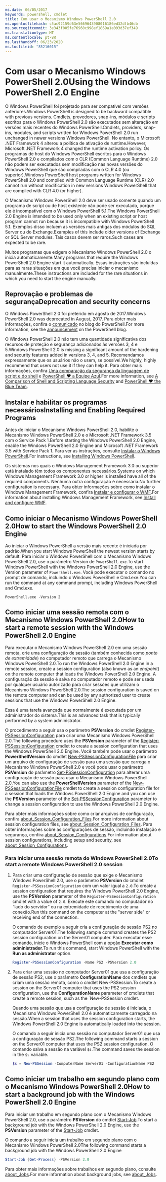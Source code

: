 ```yaml
---
ms.date: 06/05/2017
keywords: powershell, cmdlet
title: Com usar o Mecanismo Windows PowerShell 2.0
ms.openlocfilehash: c5ac92159d63e5669643908016186ed32dfb46db
ms.sourcegitcommit: 3e343f005fe76960c998ef1869a1a093d37ef349
ms.translationtype: HT
ms.contentlocale: pt-BR
ms.lasthandoff: 06/23/2020
ms.locfileid: "85216015"
---
```

# <a name="using-the-windows-powershell-20-engine"></a><span data-ttu-id="19be9-103">Com usar o Mecanismo Windows PowerShell 2.0</span><span class="sxs-lookup"><span data-stu-id="19be9-103">Using the Windows PowerShell 2.0 Engine</span></span>

<span data-ttu-id="19be9-104">O Windows PowerShell foi projetado para ser compatível com versões anteriores.</span><span class="sxs-lookup"><span data-stu-id="19be9-104">Windows PowerShell is designed to be backward compatible with previous versions.</span></span> <span data-ttu-id="19be9-105">Cmdlets, provedores, snap-ins, módulos e scripts escritos para o Windows PowerShell 2.0 são executados sem alteração em versões mais recentes do Windows PowerShell.</span><span class="sxs-lookup"><span data-stu-id="19be9-105">Cmdlets, providers, snap-ins, modules, and scripts written for Windows PowerShell 2.0 run unchanged in newer versions Windows PowerShell.</span></span> <span data-ttu-id="19be9-106">No entanto, o Microsoft .NET Framework 4 alterou a política de ativação de runtime.</span><span class="sxs-lookup"><span data-stu-id="19be9-106">However, Microsoft .NET Framework 4 changed the runtime activation policy.</span></span>
<span data-ttu-id="19be9-107">Os programas de host do Windows PowerShell escritos para o Windows PowerShell 2.0 e compilados com o CLR (Common Language Runtime) 2.0 não podem ser executados sem modificação nas novas versões do Windows PowerShell que são compiladas com o CLR 4.0 (ou superior).</span><span class="sxs-lookup"><span data-stu-id="19be9-107">Windows PowerShell host programs written for Windows PowerShell 2.0 and compiled with Common Language Runtime (CLR) 2.0 cannot run without modification in new versions Windows PowerShell that are compiled with CLR 4.0 (or higher).</span></span>

<span data-ttu-id="19be9-108">O Mecanismo Windows PowerShell 2.0 deve ser usado somente quando um programa de script ou de host existente não pode ser executado, porque ele é incompatível com o Windows PowerShell 5.1.</span><span class="sxs-lookup"><span data-stu-id="19be9-108">The Windows PowerShell 2.0 Engine is intended to be used only when an existing script or host program cannot run because it is incompatible with Windows PowerShell 5.1.</span></span> <span data-ttu-id="19be9-109">Exemplos disso incluem as versões mais antigas dos módulos do SQL Server ou do Exchange.</span><span class="sxs-lookup"><span data-stu-id="19be9-109">Examples of this include older versions of Exchange or SQL Server modules.</span></span> <span data-ttu-id="19be9-110">Tais casos devem ser raros.</span><span class="sxs-lookup"><span data-stu-id="19be9-110">Such cases are expected to be rare.</span></span>

<span data-ttu-id="19be9-111">Muitos programas que exigem o Mecanismo Windows PowerShell 2.0 o inicia automaticamente.</span><span class="sxs-lookup"><span data-stu-id="19be9-111">Many programs that require the Windows PowerShell 2.0 Engine start it automatically.</span></span> <span data-ttu-id="19be9-112">Essas instruções são incluídas para as raras situações em que você precisa iniciar o mecanismo manualmente.</span><span class="sxs-lookup"><span data-stu-id="19be9-112">These instructions are included for the rare situations in which you need to start the engine manually.</span></span>

## <a name="deprecation-and-security-concerns"></a><span data-ttu-id="19be9-113">Reprovação e problemas de segurança</span><span class="sxs-lookup"><span data-stu-id="19be9-113">Deprecation and security concerns</span></span>

<span data-ttu-id="19be9-114">O Windows PowerShell 2.0 foi preterido em agosto de 2017.</span><span class="sxs-lookup"><span data-stu-id="19be9-114">Windows PowerShell 2.0 was deprecated in August, 2017.</span></span> <span data-ttu-id="19be9-115">Para obter mais informações, confira o [comunicado][] no blog do PowerShell.</span><span class="sxs-lookup"><span data-stu-id="19be9-115">For more information, see the [announcement][] on the PowerShell blog.</span></span>

<span data-ttu-id="19be9-116">O Windows PowerShell 2.0 não tem uma quantidade significativa dos recursos de proteção e segurança adicionados às versões 3, 4 e 5.</span><span class="sxs-lookup"><span data-stu-id="19be9-116">Windows PowerShell 2.0 is missing a significant amount of the hardening and security features added in versions 3, 4, and 5.</span></span> <span data-ttu-id="19be9-117">Recomendamos expressamente que os usuários não o usem, se possível.</span><span class="sxs-lookup"><span data-stu-id="19be9-117">We highly, highly recommend that users not use it if they can help it.</span></span> <span data-ttu-id="19be9-118">Para obter mais informações, confira [Uma comparação da segurança da linguagem de script e do shell][] e [PowerShell ♥ a Equipe Azul][blueteam].</span><span class="sxs-lookup"><span data-stu-id="19be9-118">For more information, see [A Comparison of Shell and Scripting Language Security][] and [PowerShell ♥ the Blue Team][blueteam].</span></span>

## <a name="installing-and-enabling-required-programs"></a><span data-ttu-id="19be9-119">Instalar e habilitar os programas necessários</span><span class="sxs-lookup"><span data-stu-id="19be9-119">Installing and Enabling Required Programs</span></span>

<span data-ttu-id="19be9-120">Antes de iniciar o Mecanismo Windows PowerShell 2.0, habilite o Mecanismo Windows PowerShell 2.0 e o Microsoft .NET Framework 3.5 com o Service Pack 1.</span><span class="sxs-lookup"><span data-stu-id="19be9-120">Before starting the Windows PowerShell 2.0 Engine, enable the Windows PowerShell 2.0 Engine and Microsoft .NET Framework 3.5 with Service Pack 1.</span></span> <span data-ttu-id="19be9-121">Para ver as instruções, consulte [Instalar o Windows PowerShell][].</span><span class="sxs-lookup"><span data-stu-id="19be9-121">For instructions, see [Installing Windows PowerShell][].</span></span>

<span data-ttu-id="19be9-122">Os sistemas nos quais o Windows Management Framework 3.0 ou superior está instalado têm todos os componentes necessários.</span><span class="sxs-lookup"><span data-stu-id="19be9-122">Systems on which Windows Management Framework 3.0 or higher is installed have all of the required components.</span></span> <span data-ttu-id="19be9-123">Nenhuma outra configuração é necessária.</span><span class="sxs-lookup"><span data-stu-id="19be9-123">No further configuration is necessary.</span></span> <span data-ttu-id="19be9-124">Para obter informações sobre como instalar o Windows Management Framework, confira [Instalar e configurar o WMF][].</span><span class="sxs-lookup"><span data-stu-id="19be9-124">For information about installing Windows Management Framework, see [Install and configure WMF][].</span></span>

## <a name="how-to-start-the-windows-powershell-20-engine"></a><span data-ttu-id="19be9-125">Como iniciar o Mecanismo Windows PowerShell 2.0</span><span class="sxs-lookup"><span data-stu-id="19be9-125">How to start the Windows PowerShell 2.0 Engine</span></span>

<span data-ttu-id="19be9-126">Ao iniciar o Windows PowerShell a versão mais recente é iniciada por padrão.</span><span class="sxs-lookup"><span data-stu-id="19be9-126">When you start Windows PowerShell the newest version starts by default.</span></span> <span data-ttu-id="19be9-127">Para iniciar o Windows PowerShell com o Mecanismo Windows PowerShell 2.0, use o parâmetro Version de `PowerShell.exe`.</span><span class="sxs-lookup"><span data-stu-id="19be9-127">To start Windows PowerShell with the Windows PowerShell 2.0 Engine, use the Version parameter of `PowerShell.exe`.</span></span> <span data-ttu-id="19be9-128">Você pode executar o comando no prompt de comando, incluindo o Windows PowerShell e Cmd.exe.</span><span class="sxs-lookup"><span data-stu-id="19be9-128">You can run the command at any command prompt, including Windows PowerShell and Cmd.exe.</span></span>

```
PowerShell.exe -Version 2
```

## <a name="how-to-start-a-remote-session-with-the-windows-powershell-20-engine"></a><span data-ttu-id="19be9-129">Como iniciar uma sessão remota com o Mecanismo Windows PowerShell 2.0</span><span class="sxs-lookup"><span data-stu-id="19be9-129">How to start a remote session with the Windows PowerShell 2.0 Engine</span></span>

<span data-ttu-id="19be9-130">Para executar o Mecanismo Windows PowerShell 2.0 em uma sessão remota, crie uma configuração de sessão (também conhecida como _ponto de extremidade_) no computador remoto que carrega o Mecanismo Windows PowerShell 2.0.</span><span class="sxs-lookup"><span data-stu-id="19be9-130">To run the Windows PowerShell 2.0 Engine in a remote session, create a session configuration (also known as an _endpoint_) on the remote computer that loads the Windows PowerShell 2.0 Engine.</span></span> <span data-ttu-id="19be9-131">A configuração da sessão é salva no computador remoto e pode ser usada por qualquer usuário autorizado para criar sessões que utilizam o Mecanismo Windows PowerShell 2.0.</span><span class="sxs-lookup"><span data-stu-id="19be9-131">The session configuration is saved on the remote computer and can be used by any authorized user to create sessions that use the Windows PowerShell 2.0 Engine.</span></span>

<span data-ttu-id="19be9-132">Essa é uma tarefa avançada que normalmente é executada por um administrador do sistema.</span><span class="sxs-lookup"><span data-stu-id="19be9-132">This is an advanced task that is typically performed by a system administrator.</span></span>

<span data-ttu-id="19be9-133">O procedimento a seguir usa o parâmetro **PSVersion** do cmdlet [Register-PSSessionConfiguration][] para criar uma Mecanismo Windows PowerShell 2.0.</span><span class="sxs-lookup"><span data-stu-id="19be9-133">The following procedure uses the **PSVersion** parameter of the [Register-PSSessionConfiguration][] cmdlet to create a session configuration that uses the Windows PowerShell 2.0 Engine.</span></span> <span data-ttu-id="19be9-134">Você também pode usar o parâmetro **PowerShellVersion** do cmdlet [New-PSSessionConfigurationFile][] para criar um arquivo de configuração de sessão para uma sessão que carrega o Mecanismo Windows PowerShell 2.0 e você pode usar o parâmetro **PSVersion** do parâmetro [Set-PSSessionConfiguration][] para alterar uma configuração de sessão para usar o Mecanismo Windows PowerShell 2.0.</span><span class="sxs-lookup"><span data-stu-id="19be9-134">You can also use the **PowerShellVersion** parameter of the [New-PSSessionConfigurationFile][] cmdlet to create a session configuration file for a session that loads the Windows PowerShell 2.0 Engine and you can use the **PSVersion** parameter of the [Set-PSSessionConfiguration][] parameter to change a session configuration to use the Windows PowerShell 2.0 Engine.</span></span>

<span data-ttu-id="19be9-135">Para obter mais informações sobre como criar arquivos de configuração, confira [about_Session_Configuration_Files][].</span><span class="sxs-lookup"><span data-stu-id="19be9-135">For more information about session configuration files, see [about_Session_Configuration_Files][].</span></span>
<span data-ttu-id="19be9-136">Para obter informações sobre as configurações de sessão, incluindo instalação e segurança, confira [about_Session_Configurations][].</span><span class="sxs-lookup"><span data-stu-id="19be9-136">For information about session configurations, including setup and security, see [about_Session_Configurations][].</span></span>

### <a name="to-start-a-remote-windows-powershell-20-session"></a><span data-ttu-id="19be9-137">Para iniciar uma sessão remota do Windows PowerShell 2.0</span><span class="sxs-lookup"><span data-stu-id="19be9-137">To start a remote Windows PowerShell 2.0 session</span></span>

1. <span data-ttu-id="19be9-138">Para criar uma configuração de sessão que exige o Mecanismo Windows PowerShell 2.0, use o parâmetro **PSVersion** do cmdlet `Register-PSSessionConfiguration` com um valor igual a `2.0`.</span><span class="sxs-lookup"><span data-stu-id="19be9-138">To create a session configuration that requires the Windows PowerShell 2.0 Engine, use the **PSVersion** parameter of the `Register-PSSessionConfiguration` cmdlet with a value of `2.0`.</span></span>
   <span data-ttu-id="19be9-139">Execute este comando no computador no “lado do servidor” ou na extremidade de recebimento de uma conexão.</span><span class="sxs-lookup"><span data-stu-id="19be9-139">Run this command on the computer at the "server side" or receiving end of the connection.</span></span>

   <span data-ttu-id="19be9-140">O comando de exemplo a seguir cria a configuração de sessão PS2 no computador Server01.</span><span class="sxs-lookup"><span data-stu-id="19be9-140">The following sample command creates the PS2 session configuration on the Server01 computer.</span></span> <span data-ttu-id="19be9-141">Para executar esse comando, inicie o Windows PowerShell com a opção **Executar como administrador**.</span><span class="sxs-lookup"><span data-stu-id="19be9-141">To run this command, start Windows PowerShell with the **Run as administrator** option.</span></span>

   ```powershell
   Register-PSSessionConfiguration -Name PS2 -PSVersion 2.0
   ```

1. <span data-ttu-id="19be9-142">Para criar uma sessão no computador Server01 que usa a configuração de sessão PS2, use o parâmetro **ConfigurationName** dos cmdlets que criam uma sessão remota, como o cmdlet New-PSSession.</span><span class="sxs-lookup"><span data-stu-id="19be9-142">To create a session on the Server01 computer that uses the PS2 session configuration, use the **ConfigurationName** parameter of cmdlets that create a remote session, such as the \`New-PSSession cmdlet.</span></span>

   <span data-ttu-id="19be9-143">Quando uma sessão que usa a configuração de sessão é iniciada, o Mecanismo Windows PowerShell 2.0 é automaticamente carregado na sessão.</span><span class="sxs-lookup"><span data-stu-id="19be9-143">When a session that uses the session configuration starts, the Windows PowerShell 2.0 Engine is automatically loaded into the session.</span></span>

   <span data-ttu-id="19be9-144">O comando a seguir inicia uma sessão no computador Server01 que usa a configuração de sessão PS2.</span><span class="sxs-lookup"><span data-stu-id="19be9-144">The following command starts a session on the Server01 computer that uses the PS2 session configuration.</span></span> <span data-ttu-id="19be9-145">O comando salva a sessão na variável `$s`.</span><span class="sxs-lookup"><span data-stu-id="19be9-145">The command saves the session in the `$s` variable.</span></span>

   ```powershell
   $s = New-PSSession -ComputerName Server01 -ConfigurationName PS2
   ```

## <a name="how-to-start-a-background-job-with-the-windows-powershell-20-engine"></a><span data-ttu-id="19be9-146">Como iniciar um trabalho em segundo plano com o Mecanismo Windows PowerShell 2.0</span><span class="sxs-lookup"><span data-stu-id="19be9-146">How to start a background job with the Windows PowerShell 2.0 Engine</span></span>

<span data-ttu-id="19be9-147">Para iniciar um trabalho em segundo plano com o Mecanismo Windows PowerShell 2.0, use o parâmetro **PSVersion** do cmdlet [Start-Job][].</span><span class="sxs-lookup"><span data-stu-id="19be9-147">To start a background job with the Windows PowerShell 2.0 Engine, use the **PSVersion** parameter of the [Start-Job][] cmdlet.</span></span>

<span data-ttu-id="19be9-148">O comando a seguir inicia um trabalho em segundo plano com o Mecanismo Windows PowerShell 2.0</span><span class="sxs-lookup"><span data-stu-id="19be9-148">The following command starts a background job with the Windows PowerShell 2.0 Engine</span></span>

```powershell
Start-Job {Get-Process} -PSVersion 2.0
```

<span data-ttu-id="19be9-149">Para obter mais informações sobre trabalhos em segundo plano, consulte [about_Jobs][].</span><span class="sxs-lookup"><span data-stu-id="19be9-149">For more information about background jobs, see [about_Jobs][].</span></span>

<!-- link references -->
[comunicado]: https://devblogs.microsoft.com/powershell/windows-powershell-2-0-deprecation/
[announcement]: https://devblogs.microsoft.com/powershell/windows-powershell-2-0-deprecation/
[Uma comparação da segurança da linguagem de script e do shell]: https://devblogs.microsoft.com/powershell/a-comparison-of-shell-and-scripting-language-security/
[A Comparison of Shell and Scripting Language Security]: https://devblogs.microsoft.com/powershell/a-comparison-of-shell-and-scripting-language-security/
[blueteam]: https://devblogs.microsoft.com/powershell/powershell-the-blue-team/
[Instalar o Windows PowerShell]: install/Installing-Windows-PowerShell.md
[Installing Windows PowerShell]: install/Installing-Windows-PowerShell.md
[Instalar e configurar o WMF]: wmf/setup/install-configure.md
[Install and configure WMF]: wmf/setup/install-configure.md
[Register-PSSessionConfiguration]: /powershell/module/Microsoft.PowerShell.Core/Register-PSSessionConfiguration
[New-PSSessionConfigurationFile]: /powershell/module/Microsoft.PowerShell.Core/New-PSSessionConfigurationFile
[Set-PSSessionConfiguration]: /powershell/module/Microsoft.PowerShell.Core/Set-PSSessionConfiguration
[about_Session_Configuration_Files]: /powershell/module/Microsoft.PowerShell.Core/about/about_Session_Configuration_Files
[about_Session_Configurations]: /powershell/module/Microsoft.PowerShell.Core/about/about_Session_Configurations
[Start-Job]: /powershell/module/microsoft.powershell.core/start-job
[about_Jobs]: /powershell/module/microsoft.powershell.core/about/about_jobs
